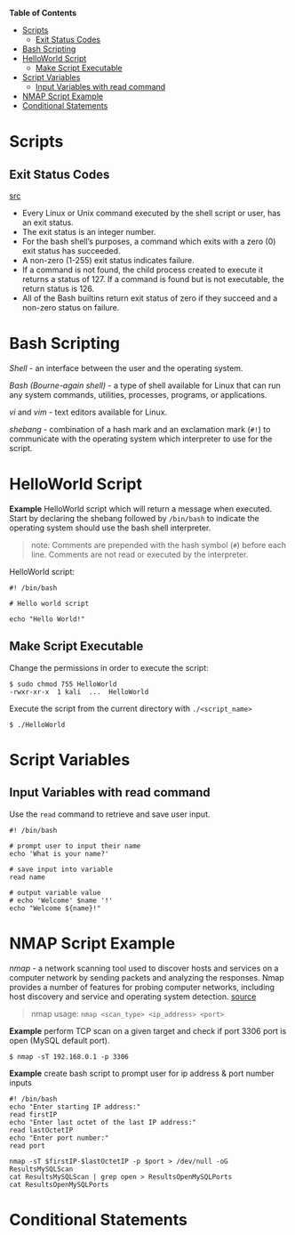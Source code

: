 **Table of Contents**
- [Scripts](#scripts)
  - [Exit Status Codes](#exit-status-codes)
- [Bash Scripting](#bash-scripting)
- [HelloWorld Script](#helloworld-script)
  - [Make Script Executable](#make-script-executable)
- [Script Variables](#script-variables)
  - [Input Variables with read command](#input-variables-with-read-command)
- [NMAP Script Example](#nmap-script-example)
- [Conditional Statements](#conditional-statements)


# Scripts

## Exit Status Codes
[src](https://www.cyberciti.biz/faq/linux-bash-exit-status-set-exit-statusin-bash/#:~:text=For%20the%20bash%20shell's%20purposes,the%20return%20status%20is%20126.)

- Every Linux or Unix command executed by the shell script or user, has an exit status.
- The exit status is an integer number.
- For the bash shell’s purposes, a command which exits with a zero (0) exit status has succeeded.
- A non-zero (1-255) exit status indicates failure.
- If a command is not found, the child process created to execute it returns a status of 127. If a command is found but is not executable, the return status is 126.
- All of the Bash builtins return exit status of zero if they succeed and a non-zero status on failure.

# Bash Scripting
*Shell* - an interface between the user and the operating system.

*Bash (Bourne-again shell)* - a type of shell available for Linux that can run any system commands, utilities, processes, programs, or applications.

*vi* and *vim* - text editors available for Linux.

*shebang* - combination of a hash mark and an exclamation mark (`#!`) to communicate with the operating system which interpreter to use for the script.


# HelloWorld Script
**Example** HelloWorld script which will return a message when executed. Start by declaring the shebang followed by `/bin/bash` to indicate the operating system should use the bash shell interpreter.

> note: Comments are prepended with the hash symbol (`#`) before each line. Comments are not read or executed by the interpreter.

HelloWorld script:
```
#! /bin/bash

# Hello world script

echo "Hello World!"
```

## Make Script Executable
Change the permissions in order to execute the script:
```shell
$ sudo chmod 755 HelloWorld
-rwxr-xr-x  1 kali  ...  HelloWorld
```

Execute the script from the current directory with `./<script_name>`
```shell
$ ./HelloWorld
```

# Script Variables
## Input Variables with read command
Use the `read` command to retrieve and save user input.
```shell
#! /bin/bash

# prompt user to input their name
echo 'What is your name?'

# save input into variable
read name

# output variable value
# echo 'Welcome' $name '!'
echo "Welcome ${name}!"
```

# NMAP Script Example
*nmap* - a network scanning tool used to discover hosts and services on a computer network by sending packets and analyzing the responses. Nmap provides a number of features for probing computer networks, including host discovery and service and operating system detection. [source](https://en.wikipedia.org/wiki/Nmap)

> nmap usage: `nmap <scan_type> <ip_address> <port>`

**Example** perform TCP scan on a given target and check if port 3306 port is open (MySQL default port).
```shell
$ nmap -sT 192.168.0.1 -p 3306
```

**Example** create bash script to prompt user for ip address & port number inputs
```shell
#! /bin/bash
echo "Enter starting IP address:"
read firstIP
echo "Enter last octet of the last IP address:"
read lastOctetIP
echo "Enter port number:"
read port

nmap -sT $firstIP-$lastOctetIP -p $port > /dev/null -oG ResultsMySQLScan
cat ResultsMySQLScan | grep open > ResultsOpenMySQLPorts
cat ResultsOpenMySQLPorts
```

# Conditional Statements
